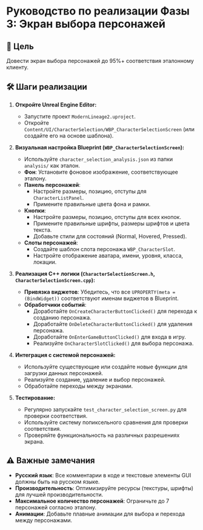 
# Руководство по реализации Фазы 3: Экран выбора персонажей

## 🎯 Цель
Довести экран выбора персонажей до 95%+ соответствия эталонному клиенту.

## 🛠️ Шаги реализации

1. **Откройте Unreal Engine Editor:**
   - Запустите проект `ModernLineage2.uproject`.
   - Откройте `Content/UI/CharacterSelection/WBP_CharacterSelectionScreen` (или создайте его на основе шаблона).

2. **Визуальная настройка Blueprint (`WBP_CharacterSelectionScreen`):**
   - Используйте `character_selection_analysis.json` из папки `analysis/` как эталон.
   - **Фон**: Установите фоновое изображение, соответствующее эталону.
   - **Панель персонажей**:
       - Настройте размеры, позицию, отступы для `CharacterListPanel`.
       - Примените правильные цвета фона и рамки.
   - **Кнопки**:
       - Настройте размеры, позицию, отступы для всех кнопок.
       - Примените правильные шрифты, размеры шрифтов и цвета текста.
       - Добавьте стили для состояний (Normal, Hovered, Pressed).
   - **Слоты персонажей**:
       - Создайте шаблон слота персонажа `WBP_CharacterSlot`.
       - Настройте отображение аватара, имени, уровня, класса, локации.

3. **Реализация C++ логики (`CharacterSelectionScreen.h`, `CharacterSelectionScreen.cpp`):**
   - **Привязка виджетов**: Убедитесь, что все `UPROPERTY(meta = (BindWidget))` соответствуют именам виджетов в Blueprint.
   - **Обработчики событий**:
       - Доработайте `OnCreateCharacterButtonClicked()` для перехода к созданию персонажа.
       - Доработайте `OnDeleteCharacterButtonClicked()` для удаления персонажа.
       - Доработайте `OnEnterGameButtonClicked()` для входа в игру.
       - Реализуйте `OnCharacterSlotClicked()` для выбора персонажа.

4. **Интеграция с системой персонажей:**
   - Используйте существующие или создайте новые функции для загрузки данных персонажей.
   - Реализуйте создание, удаление и выбор персонажей.
   - Обработайте переходы между экранами.

5. **Тестирование:**
   - Регулярно запускайте `test_character_selection_screen.py` для проверки соответствия.
   - Используйте систему попиксельного сравнения для проверки соответствия.
   - Проверяйте функциональность на различных разрешениях экрана.

## ⚠️ Важные замечания
- **Русский язык**: Все комментарии в коде и текстовые элементы GUI должны быть на русском языке.
- **Производительность**: Оптимизируйте ресурсы (текстуры, шрифты) для лучшей производительности.
- **Максимальное количество персонажей**: Ограничьте до 7 персонажей согласно эталону.
- **Анимации**: Добавьте плавные анимации для выбора и перехода между персонажами.
